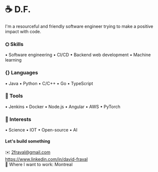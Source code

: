 # ☕ D.F.  
I'm a resourceful and friendly software engineer trying to make a positive impact with code.

### ⛭ Skills  
• Software engineering
• CI/CD
• Backend web development
• Machine learning

### {} Languages
• Java
• Python
• C/C++
• Go
• TypeScript

### 🔬 Tools
• Jenkins
• Docker
• Node.js
• Angular
• AWS
• PyTorch

### 🔭 Interests
• Science
• IOT
• Open-source
• AI

#### Let's build something  
✉️ 2fraval@gmail.com  
https://www.linkedin.com/in/david-fraval  
📍 Where I want to work: Montreal  
